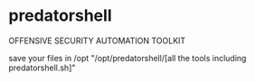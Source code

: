 # predatorshell
OFFENSIVE SECURITY AUTOMATION TOOLKIT

save your files in /opt
"/opt/predatorshell/[all the tools including predatorshell.sh]"

